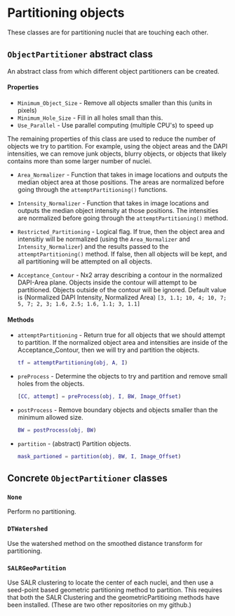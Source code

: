 # Partitioning objects
These classes are for partitioning nuclei that are touching each other.

## `ObjectPartitioner` abstract class
An abstract class from which different object partitioners can be created.

#### Properties
* `Minimum_Object_Size` - Remove all objects smaller than this (units in pixels)
* `Minimum_Hole_Size` - Fill in all holes small than this.
* `Use_Parallel` - Use parallel computing (multiple CPU's) to speed up

The remaining properties of this class are used to reduce the number of objects we try to partition. For example, using the object areas and the DAPI intensities, we can remove junk objects, blurry objects, or objects that likely contains more than some larger number of nuclei.

* `Area_Normalizer` - Function that takes in image locations and outputs the median object area at those positions. The areas are normalized before going through the `attemptPartitioning()` functions.

* `Intensity_Normalizer` - Function that takes in image locations and outputs the median object intensity at those positions. The intensities are normalized before going through the `attemptPartitioning()` method.

* `Restricted_Partitioning` - Logical flag. If true, then the object area and intensitiy will be normalized (using the `Area_Normalizer` and `Intensity_Normalizer`) and the results passed to the `attemptPartitioning()` method. If false, then all objects will be kept, and all partitioning will be attempted on all objects.

* `Acceptance_Contour` - Nx2 array describing a contour in the normalized DAPI-Area plane. Objects inside the contour will attempt to be partitioned. Objects outside of the contour will be ignored. Default value is (Normalized DAPI Intensity, Normalized Area) `[3, 1.1; 10, 4; 10, 7; 5, 7; 2, 3; 1.6, 2.5; 1.6, 1.1; 3, 1.1]`

#### Methods
* `attemptPartitioning` - Return true for all objects that we should attempt to partition. If the normalized object area and intensities are inside of the Acceptance_Contour, then we will try and partition the objects.
  ```Matlab
  tf = attemptPartitioning(obj, A, I)
  ```

* `preProcess` - Determine the objects to try and partition and remove small holes from the objects.
  ```Matlab
  [CC, attempt] = preProcess(obj, I, BW, Image_Offset)
  ```

* `postProcess` - Remove boundary objects and objects smaller than the minimum allowed size.
  ```Matlab
  BW = postProcess(obj, BW)
  ```

* `partition` - (abstract) Partition objects.
  ```Matlab
  mask_partioned = partition(obj, BW, I, Image_Offset)
  ```

## Concrete `ObjectPartitioner` classes

### `None`
Perform no partitioning.

### `DTWatershed`
Use the watershed method on the smoothed distance transform for partitioning.

### `SALRGeoPartition`
Use SALR clustering to locate the center of each nuclei, and then use a seed-point based geometric partitioning method to partition. This requires that both the SALR Clustering and the geometricPartitioing methods have been installed. (These are two other repositories on my github.)
